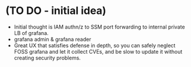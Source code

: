 # (TO DO - initial idea)
* Initial thought is IAM authn/z to SSM port forwarding to internal private LB of grafana.
* grafana admin & grafana reader
* Great UX that satisfies defense in depth, so you can safely neglect FOSS grafana and let it collect CVEs, and be slow to update it without creating security problems.